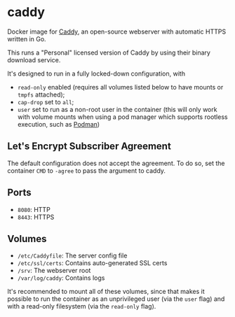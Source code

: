 # caddy

Docker image for [Caddy](https://caddyserver.com/), an open-source webserver with automatic HTTPS
written in Go.

This runs a "Personal" licensed version of Caddy by using their binary download service.

It's designed to run in a fully locked-down configuration, with

- `read-only` enabled (requires all volumes listed below to have mounts or `tmpfs` attached);
- `cap-drop` set to `all`;
- `user` set to run as a non-root user in the container (this will only work with volume mounts
  when using a pod manager which supports rootless execution, such as
  [Podman](https://podman.io/))


## Let's Encrypt Subscriber Agreement

The default configuration does not accept the agreement. To do so, set the container `CMD` to
`-agree` to pass the argument to caddy.


## Ports

- `8080`: HTTP
- `8443`: HTTPS


## Volumes

- `/etc/Caddyfile`: The server config file
- `/etc/ssl/certs`: Contains auto-generated SSL certs
- `/srv`: The webserver root
- `/var/log/caddy`: Contains logs

It's recommended to mount all of these volumes, since that makes it possible to run the container
as an unprivileged user (via the `user` flag) and with a read-only filesystem (via the `read-only`
flag).

